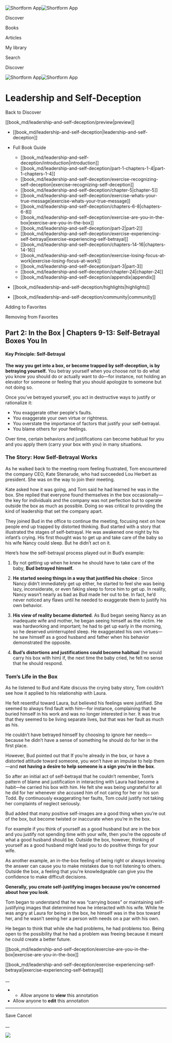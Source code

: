 ![Shortform App](/img/logo.36a2399e.svg)![Shortform App](/img/logo-dark.70c1b072.svg)

Discover

Books

Articles

My library

Search

Discover

![Shortform App](/img/logo.36a2399e.svg)![Shortform App](/img/logo-dark.70c1b072.svg)

# Leadership and Self-Deception

Back to Discover

[[book_md/leadership-and-self-deception/preview|preview]]

  * [[book_md/leadership-and-self-deception|leadership-and-self-deception]]
  * Full Book Guide

    * [[book_md/leadership-and-self-deception/introduction|introduction]]
    * [[book_md/leadership-and-self-deception/part-1-chapters-1-4|part-1-chapters-1-4]]
    * [[book_md/leadership-and-self-deception/exercise-recognizing-self-deception|exercise-recognizing-self-deception]]
    * [[book_md/leadership-and-self-deception/chapter-5|chapter-5]]
    * [[book_md/leadership-and-self-deception/exercise-whats-your-true-message|exercise-whats-your-true-message]]
    * [[book_md/leadership-and-self-deception/chapters-6-8|chapters-6-8]]
    * [[book_md/leadership-and-self-deception/exercise-are-you-in-the-box|exercise-are-you-in-the-box]]
    * [[book_md/leadership-and-self-deception/part-2|part-2]]
    * [[book_md/leadership-and-self-deception/exercise-experiencing-self-betrayal|exercise-experiencing-self-betrayal]]
    * [[book_md/leadership-and-self-deception/chapters-14-16|chapters-14-16]]
    * [[book_md/leadership-and-self-deception/exercise-losing-focus-at-work|exercise-losing-focus-at-work]]
    * [[book_md/leadership-and-self-deception/part-3|part-3]]
    * [[book_md/leadership-and-self-deception/chapter-24|chapter-24]]
    * [[book_md/leadership-and-self-deception/appendix|appendix]]
  * [[book_md/leadership-and-self-deception/highlights|highlights]]
  * [[book_md/leadership-and-self-deception/community|community]]



Adding to Favorites 

Removing from Favorites 

## Part 2: In the Box | Chapters 9-13: Self-Betrayal Boxes You In

#### Key Principle: Self-Betrayal

**The way you get into a box, or become trapped by self-deception, is by betraying yourself.** You betray yourself when you choose _not_ to do what you know you should do or actually want to do—for instance, not holding an elevator for someone or feeling that you should apologize to someone but not doing so.

Once you’ve betrayed yourself, you act in destructive ways to justify or rationalize it:

  * You exaggerate other people's faults.
  * You exaggerate your own virtue or rightness.
  * You overstate the importance of factors that justify your self-betrayal.
  * You blame others for your feelings.



Over time, certain behaviors and justifications can become habitual for you and you apply them (carry your box with you) in many situations.

### The Story: How Self-Betrayal Works

As he walked back to the meeting room feeling frustrated, Tom encountered the company CEO, Kate Stenarude, who had succeeded Lou Herbert as president. She was on the way to join their meeting.

Kate asked how it was going, and Tom said he had learned he was in the box. She replied that everyone found themselves in the box occasionally—the key for individuals and the company was not perfection but to operate outside the box as much as possible. Doing so was critical to providing the kind of leadership that set the company apart.

They joined Bud in the office to continue the meeting, focusing next on how people end up trapped by distorted thinking. Bud started with a story that illustrated the stages of self-betrayal. He was awakened one night by his infant’s crying. His first thought was to get up and take care of the baby so his wife Nancy could sleep. But he didn’t act on it.

Here’s how the self-betrayal process played out in Bud’s example:

1) By not getting up when he knew he should have to take care of the baby, **Bud betrayed himself.**

2) **He started seeing things in a way that justified his choice** : Since Nancy didn’t immediately get up either, he started to feel she was being lazy, inconsiderate, or even faking sleep to force him to get up. In reality, Nancy wasn’t nearly as bad as Bud made her out to be. In fact, he’d never noticed any flaws until he needed to exaggerate them to justify his own behavior.

3) **His view of reality became distorted**. As Bud began seeing Nancy as an inadequate wife and mother, he began seeing himself as the victim. He was hardworking and important; he had to get up early in the morning, so he deserved uninterrupted sleep. He exaggerated his own virtues—he saw himself as a good husband and father when his behavior demonstrated the opposite.

4) **Bud’s distortions and justifications could become habitual** (he would carry his box with him) if, the next time the baby cried, he felt no sense that he should respond.

### Tom’s Life in the Box

As he listened to Bud and Kate discuss the crying baby story, Tom couldn’t see how it applied to his relationship with Laura.

He felt resentful toward Laura, but believed his feelings were justified. She seemed to always find fault with him—for instance, complaining that he buried himself in his work and was no longer interested in her. It was true that they seemed to be living separate lives, but that was her fault as much as his.

He couldn’t have betrayed himself by choosing to ignore her needs—because he didn’t have a sense of something he should do for her in the first place.

However, Bud pointed out that If you’re already in the box, or have a distorted attitude toward someone, you won’t have an impulse to help them—and **not having a desire to help someone is a sign you’re in the box**.

So after an initial act of self-betrayal that he couldn’t remember, Tom’s pattern of blame and justification in interacting with Laura had become a habit—he carried his box with him. He felt she was being ungrateful for all he did for her whenever she accused him of not caring for her or his son Todd. By continuously exaggerating her faults, Tom could justify not taking her complaints of neglect seriously.

Bud added that many positive self-images are a good thing when you’re out of the box, but become twisted or inaccurate when you’re in the box.

For example if you think of yourself as a good husband but are in the box and you justify not spending time with your wife, then you’re the opposite of what a good husband should be. Outside the box, however, thinking of yourself as a good husband might lead you to do positive things for your wife.

As another example, an in-the-box feeling of being right or always knowing the answer can cause you to make mistakes due to not listening to others. Outside the box, a feeling that you're knowledgeable can give you the confidence to make difficult decisions.

**Generally, you create self-justifying images because you’re concerned about how you look**.

Tom began to understand that he was “carrying boxes” or maintaining self-justifying images that determined how he interacted with his wife. While he was angry at Laura for being in the box, he himself was in the box toward her, and he wasn’t seeing her a person with needs on a par with his own.

He began to think that while she had problems, he had problems too. Being open to the possibility that he had a problem was freeing because it meant he could create a better future.

[[book_md/leadership-and-self-deception/exercise-are-you-in-the-box|exercise-are-you-in-the-box]]

[[book_md/leadership-and-self-deception/exercise-experiencing-self-betrayal|exercise-experiencing-self-betrayal]]

__

  *   * Allow anyone to **view** this annotation
  * Allow anyone to **edit** this annotation



* * *

Save Cancel

__




![](https://bat.bing.com/action/0?ti=56018282&Ver=2&mid=c0638d78-62a3-4d71-8925-d9e125cdfa3f&sid=49fff5b0636c11eeb9c611038afc8668&vid=4a005010636c11ee80c703d4c4a7acd5&vids=0&msclkid=N&pi=0&lg=en-US&sw=800&sh=600&sc=24&nwd=1&tl=Shortform%20%7C%20Leadership%20and%20Self-Deception&p=https%3A%2F%2Fwww.shortform.com%2Fapp%2Fbook%2Fleadership-and-self-deception%2Fpart-2&r=&lt=306&evt=pageLoad&sv=1&rn=145566)
